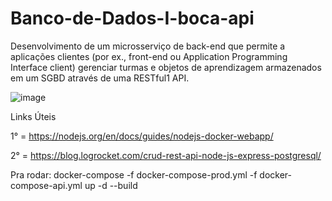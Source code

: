 # Banco-de-Dados-I-boca-api
Desenvolvimento de um microsserviço de back-end que permite a aplicações clientes (por ex., front-end ou Application Programming Interface client) gerenciar turmas e objetos de aprendizagem armazenados em um SGBD através de uma RESTful1  API.

![image](https://user-images.githubusercontent.com/80075307/202294971-ce7a0635-3f66-46e5-a2f3-bf05da02f9b7.png)

Links Úteis

1° = https://nodejs.org/en/docs/guides/nodejs-docker-webapp/

2° = https://blog.logrocket.com/crud-rest-api-node-js-express-postgresql/

Pra rodar: docker-compose -f docker-compose-prod.yml -f docker-compose-api.yml up -d --build

